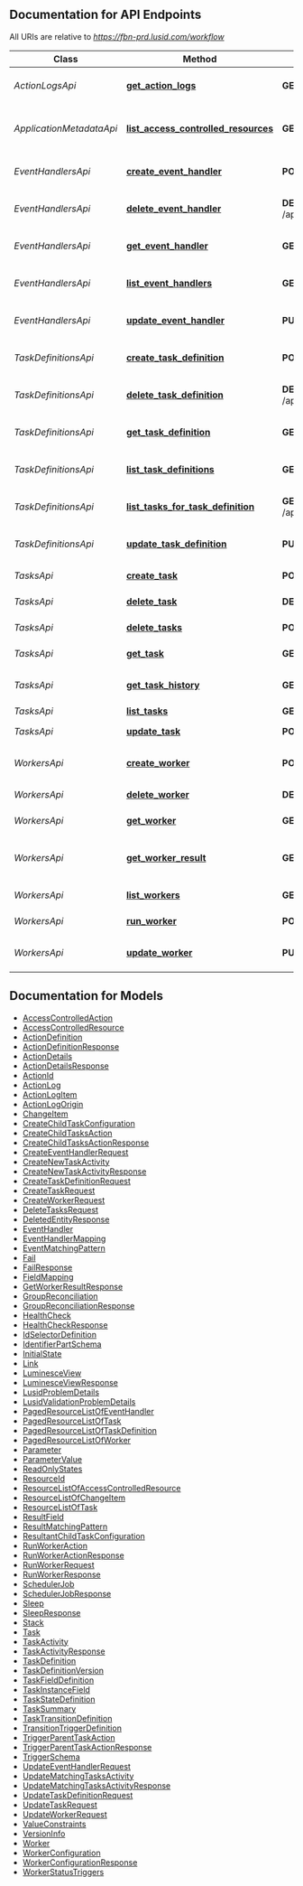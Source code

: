 <a id="documentation-for-api-endpoints"></a>
## Documentation for API Endpoints

All URIs are relative to *https://fbn-prd.lusid.com/workflow*

Class | Method | HTTP request | Description
------------ | ------------- | ------------- | -------------
*ActionLogsApi* | [**get_action_logs**](docs/ActionLogsApi.md#get_action_logs) | **GET** /api/actionlogs/{id} | [EXPERIMENTAL] GetActionLogs: Get the Action Logs for an Action Id
*ApplicationMetadataApi* | [**list_access_controlled_resources**](docs/ApplicationMetadataApi.md#list_access_controlled_resources) | **GET** /api/metadata/access/resources | [EXPERIMENTAL] ListAccessControlledResources: Get resources available for access control
*EventHandlersApi* | [**create_event_handler**](docs/EventHandlersApi.md#create_event_handler) | **POST** /api/eventhandlers | [EXPERIMENTAL] CreateEventHandler: Create a new Event Handler
*EventHandlersApi* | [**delete_event_handler**](docs/EventHandlersApi.md#delete_event_handler) | **DELETE** /api/eventhandlers/{scope}/{code} | [EXPERIMENTAL] DeleteEventHandler: Delete an Event Handler
*EventHandlersApi* | [**get_event_handler**](docs/EventHandlersApi.md#get_event_handler) | **GET** /api/eventhandlers/{scope}/{code} | [EXPERIMENTAL] GetEventHandler: Get an Event Handler
*EventHandlersApi* | [**list_event_handlers**](docs/EventHandlersApi.md#list_event_handlers) | **GET** /api/eventhandlers | [EXPERIMENTAL] ListEventHandlers: List Event Handlers
*EventHandlersApi* | [**update_event_handler**](docs/EventHandlersApi.md#update_event_handler) | **PUT** /api/eventhandlers/{scope}/{code} | [EXPERIMENTAL] UpdateEventHandler: Update an existing Event handler
*TaskDefinitionsApi* | [**create_task_definition**](docs/TaskDefinitionsApi.md#create_task_definition) | **POST** /api/taskdefinitions | [EXPERIMENTAL] CreateTaskDefinition: Create a new Task Definition
*TaskDefinitionsApi* | [**delete_task_definition**](docs/TaskDefinitionsApi.md#delete_task_definition) | **DELETE** /api/taskdefinitions/{scope}/{code} | [EXPERIMENTAL] DeleteTaskDefinition: Delete a Task Definition
*TaskDefinitionsApi* | [**get_task_definition**](docs/TaskDefinitionsApi.md#get_task_definition) | **GET** /api/taskdefinitions/{scope}/{code} | [EXPERIMENTAL] GetTaskDefinition: Get a Task Definition
*TaskDefinitionsApi* | [**list_task_definitions**](docs/TaskDefinitionsApi.md#list_task_definitions) | **GET** /api/taskdefinitions | [EXPERIMENTAL] ListTaskDefinitions: List Task Definitions
*TaskDefinitionsApi* | [**list_tasks_for_task_definition**](docs/TaskDefinitionsApi.md#list_tasks_for_task_definition) | **GET** /api/taskdefinitions/{scope}/{code}/tasks | [EXPERIMENTAL] ListTasksForTaskDefinition: List Tasks for a Task Definition
*TaskDefinitionsApi* | [**update_task_definition**](docs/TaskDefinitionsApi.md#update_task_definition) | **PUT** /api/taskdefinitions/{scope}/{code} | [EXPERIMENTAL] UpdateTaskDefinition: Update an existing Task Definition
*TasksApi* | [**create_task**](docs/TasksApi.md#create_task) | **POST** /api/tasks | [EXPERIMENTAL] CreateTask: Create a new Task
*TasksApi* | [**delete_task**](docs/TasksApi.md#delete_task) | **DELETE** /api/tasks/{id} | [EXPERIMENTAL] DeleteTask: Delete a Task
*TasksApi* | [**delete_tasks**](docs/TasksApi.md#delete_tasks) | **POST** /api/tasks/$delete | [EXPERIMENTAL] DeleteTasks: Batch Delete Tasks
*TasksApi* | [**get_task**](docs/TasksApi.md#get_task) | **GET** /api/tasks/{id} | [EXPERIMENTAL] GetTask: Get a Task
*TasksApi* | [**get_task_history**](docs/TasksApi.md#get_task_history) | **GET** /api/tasks/{id}/history | [EXPERIMENTAL] GetTaskHistory: Get the history of a Task
*TasksApi* | [**list_tasks**](docs/TasksApi.md#list_tasks) | **GET** /api/tasks | ListTasks: List Tasks
*TasksApi* | [**update_task**](docs/TasksApi.md#update_task) | **POST** /api/tasks/{id} | [EXPERIMENTAL] UpdateTask: Update a Task
*WorkersApi* | [**create_worker**](docs/WorkersApi.md#create_worker) | **POST** /api/workers | [EXPERIMENTAL] CreateWorker: Create a new Worker
*WorkersApi* | [**delete_worker**](docs/WorkersApi.md#delete_worker) | **DELETE** /api/workers/{scope}/{code} | [EXPERIMENTAL] DeleteWorker: Delete a Worker
*WorkersApi* | [**get_worker**](docs/WorkersApi.md#get_worker) | **GET** /api/workers/{scope}/{code} | [EXPERIMENTAL] GetWorker: Get a Worker
*WorkersApi* | [**get_worker_result**](docs/WorkersApi.md#get_worker_result) | **GET** /api/workers/{runId}/$result | [EXPERIMENTAL] GetWorkerResult: Get the status of a specific run of a worker with any relevant results
*WorkersApi* | [**list_workers**](docs/WorkersApi.md#list_workers) | **GET** /api/workers | [EXPERIMENTAL] ListWorkers: List Workers
*WorkersApi* | [**run_worker**](docs/WorkersApi.md#run_worker) | **POST** /api/workers/{scope}/{code}/$run | [EXPERIMENTAL] RunWorker: Run a Worker
*WorkersApi* | [**update_worker**](docs/WorkersApi.md#update_worker) | **PUT** /api/workers/{scope}/{code} | [EXPERIMENTAL] UpdateWorker: Update a Worker


<a id="documentation-for-models"></a>
## Documentation for Models

 - [AccessControlledAction](docs/AccessControlledAction.md)
 - [AccessControlledResource](docs/AccessControlledResource.md)
 - [ActionDefinition](docs/ActionDefinition.md)
 - [ActionDefinitionResponse](docs/ActionDefinitionResponse.md)
 - [ActionDetails](docs/ActionDetails.md)
 - [ActionDetailsResponse](docs/ActionDetailsResponse.md)
 - [ActionId](docs/ActionId.md)
 - [ActionLog](docs/ActionLog.md)
 - [ActionLogItem](docs/ActionLogItem.md)
 - [ActionLogOrigin](docs/ActionLogOrigin.md)
 - [ChangeItem](docs/ChangeItem.md)
 - [CreateChildTaskConfiguration](docs/CreateChildTaskConfiguration.md)
 - [CreateChildTasksAction](docs/CreateChildTasksAction.md)
 - [CreateChildTasksActionResponse](docs/CreateChildTasksActionResponse.md)
 - [CreateEventHandlerRequest](docs/CreateEventHandlerRequest.md)
 - [CreateNewTaskActivity](docs/CreateNewTaskActivity.md)
 - [CreateNewTaskActivityResponse](docs/CreateNewTaskActivityResponse.md)
 - [CreateTaskDefinitionRequest](docs/CreateTaskDefinitionRequest.md)
 - [CreateTaskRequest](docs/CreateTaskRequest.md)
 - [CreateWorkerRequest](docs/CreateWorkerRequest.md)
 - [DeleteTasksRequest](docs/DeleteTasksRequest.md)
 - [DeletedEntityResponse](docs/DeletedEntityResponse.md)
 - [EventHandler](docs/EventHandler.md)
 - [EventHandlerMapping](docs/EventHandlerMapping.md)
 - [EventMatchingPattern](docs/EventMatchingPattern.md)
 - [Fail](docs/Fail.md)
 - [FailResponse](docs/FailResponse.md)
 - [FieldMapping](docs/FieldMapping.md)
 - [GetWorkerResultResponse](docs/GetWorkerResultResponse.md)
 - [GroupReconciliation](docs/GroupReconciliation.md)
 - [GroupReconciliationResponse](docs/GroupReconciliationResponse.md)
 - [HealthCheck](docs/HealthCheck.md)
 - [HealthCheckResponse](docs/HealthCheckResponse.md)
 - [IdSelectorDefinition](docs/IdSelectorDefinition.md)
 - [IdentifierPartSchema](docs/IdentifierPartSchema.md)
 - [InitialState](docs/InitialState.md)
 - [Link](docs/Link.md)
 - [LuminesceView](docs/LuminesceView.md)
 - [LuminesceViewResponse](docs/LuminesceViewResponse.md)
 - [LusidProblemDetails](docs/LusidProblemDetails.md)
 - [LusidValidationProblemDetails](docs/LusidValidationProblemDetails.md)
 - [PagedResourceListOfEventHandler](docs/PagedResourceListOfEventHandler.md)
 - [PagedResourceListOfTask](docs/PagedResourceListOfTask.md)
 - [PagedResourceListOfTaskDefinition](docs/PagedResourceListOfTaskDefinition.md)
 - [PagedResourceListOfWorker](docs/PagedResourceListOfWorker.md)
 - [Parameter](docs/Parameter.md)
 - [ParameterValue](docs/ParameterValue.md)
 - [ReadOnlyStates](docs/ReadOnlyStates.md)
 - [ResourceId](docs/ResourceId.md)
 - [ResourceListOfAccessControlledResource](docs/ResourceListOfAccessControlledResource.md)
 - [ResourceListOfChangeItem](docs/ResourceListOfChangeItem.md)
 - [ResourceListOfTask](docs/ResourceListOfTask.md)
 - [ResultField](docs/ResultField.md)
 - [ResultMatchingPattern](docs/ResultMatchingPattern.md)
 - [ResultantChildTaskConfiguration](docs/ResultantChildTaskConfiguration.md)
 - [RunWorkerAction](docs/RunWorkerAction.md)
 - [RunWorkerActionResponse](docs/RunWorkerActionResponse.md)
 - [RunWorkerRequest](docs/RunWorkerRequest.md)
 - [RunWorkerResponse](docs/RunWorkerResponse.md)
 - [SchedulerJob](docs/SchedulerJob.md)
 - [SchedulerJobResponse](docs/SchedulerJobResponse.md)
 - [Sleep](docs/Sleep.md)
 - [SleepResponse](docs/SleepResponse.md)
 - [Stack](docs/Stack.md)
 - [Task](docs/Task.md)
 - [TaskActivity](docs/TaskActivity.md)
 - [TaskActivityResponse](docs/TaskActivityResponse.md)
 - [TaskDefinition](docs/TaskDefinition.md)
 - [TaskDefinitionVersion](docs/TaskDefinitionVersion.md)
 - [TaskFieldDefinition](docs/TaskFieldDefinition.md)
 - [TaskInstanceField](docs/TaskInstanceField.md)
 - [TaskStateDefinition](docs/TaskStateDefinition.md)
 - [TaskSummary](docs/TaskSummary.md)
 - [TaskTransitionDefinition](docs/TaskTransitionDefinition.md)
 - [TransitionTriggerDefinition](docs/TransitionTriggerDefinition.md)
 - [TriggerParentTaskAction](docs/TriggerParentTaskAction.md)
 - [TriggerParentTaskActionResponse](docs/TriggerParentTaskActionResponse.md)
 - [TriggerSchema](docs/TriggerSchema.md)
 - [UpdateEventHandlerRequest](docs/UpdateEventHandlerRequest.md)
 - [UpdateMatchingTasksActivity](docs/UpdateMatchingTasksActivity.md)
 - [UpdateMatchingTasksActivityResponse](docs/UpdateMatchingTasksActivityResponse.md)
 - [UpdateTaskDefinitionRequest](docs/UpdateTaskDefinitionRequest.md)
 - [UpdateTaskRequest](docs/UpdateTaskRequest.md)
 - [UpdateWorkerRequest](docs/UpdateWorkerRequest.md)
 - [ValueConstraints](docs/ValueConstraints.md)
 - [VersionInfo](docs/VersionInfo.md)
 - [Worker](docs/Worker.md)
 - [WorkerConfiguration](docs/WorkerConfiguration.md)
 - [WorkerConfigurationResponse](docs/WorkerConfigurationResponse.md)
 - [WorkerStatusTriggers](docs/WorkerStatusTriggers.md)

